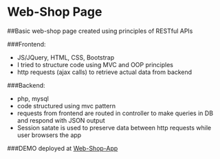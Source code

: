 
# Web-Shop Page #

##Basic web-shop page created using principles of RESTful APIs

###Frontend: 
- JS/JQuery, HTML, CSS, Bootstrap
- I tried to structure code using MVC and OOP principles
-  http requests (ajax calls) to retrieve actual data from backend 

###Backend:
- php, mysql
- code structured using mvc pattern 
- requests from frontend are routed in controller to make queries in DB and respond with JSON output 
- Session satate is used to preserve data between http requests while user browsers the app  

###DEMO deployed at [Web-Shop-App](https://webstorebackend.000webhostapp.com/#) 




